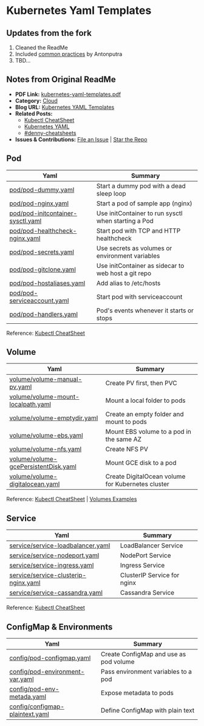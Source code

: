 # Kubernetes Yaml Templates

## Updates from the fork
1. Cleaned the ReadMe
2. Included [common practices](https://github.com/antonputra/tutorials/tree/main/lessons/171) by Antonputra
3. TBD... 

## Notes from Original ReadMe

- **PDF Link:** [kubernetes-yaml-templates.pdf](https://github.com/dennyzhang/kubernetes-yaml-templates/blob/master/kubernetes-yaml-templates.pdf)
- **Category:** [Cloud](https://cheatsheet.dennyzhang.com/category/cloud/)
- **Blog URL:** [Kubernetes YAML Templates](https://cheatsheet.dennyzhang.com/kubernetes-yaml-templates)
- **Related Posts:**
  - [Kubectl CheatSheet](https://cheatsheet.dennyzhang.com/cheatsheet-kubernetes-A4)
  - [Kubernetes YAML](https://cheatsheet.dennyzhang.com/kubernetes-yaml-templates)
  - [#denny-cheatsheets](https://github.com/topics/denny-cheatsheets)
- **Issues & Contributions:** [File an Issue](https://github.com/dennyzhang/cheatsheet.dennyzhang.com/issues) | [Star the Repo](https://github.com/dennyzhang/cheatsheet.dennyzhang.com)

## Pod

| Yaml | Summary |
|-------------------------------|------------------------------------------------|
| [pod/pod-dummy.yaml](https://github.com/dennyzhang/kubernetes-yaml-templates/blob/master/pod/pod-dummy.yaml) | Start a dummy pod with a dead sleep loop |
| [pod/pod-nginx.yaml](https://github.com/dennyzhang/kubernetes-yaml-templates/blob/master/pod/pod-nginx.yaml) | Start a pod of sample app (nginx) |
| [pod/pod-initcontainer-sysctl.yaml](https://github.com/dennyzhang/kubernetes-yaml-templates/blob/master/pod/pod-initcontainer-sysctl.yaml) | Use initContainer to run sysctl when starting a Pod |
| [pod/pod-healthcheck-nginx.yaml](https://github.com/dennyzhang/kubernetes-yaml-templates/blob/master/pod/pod-healthcheck-nginx.yaml) | Start pod with TCP and HTTP healthcheck |
| [pod/pod-secrets.yaml](https://github.com/dennyzhang/kubernetes-yaml-templates/blob/master/pod/pod-secrets.yaml) | Use secrets as volumes or environment variables |
| [pod/pod-gitclone.yaml](https://github.com/dennyzhang/kubernetes-yaml-templates/blob/master/pod/pod-gitclone.yaml) | Use initContainer as sidecar to web host a git repo |
| [pod/pod-hostaliases.yaml](https://github.com/dennyzhang/kubernetes-yaml-templates/blob/master/pod/pod-hostaliases.yaml) | Add alias to /etc/hosts |
| [pod/pod-serviceaccount.yaml](https://github.com/dennyzhang/kubernetes-yaml-templates/blob/master/pod/pod-serviceaccount.yaml) | Start pod with serviceaccount |
| [pod/pod-handlers.yaml](https://github.com/dennyzhang/kubernetes-yaml-templates/blob/master/pod/pod-handlers.yaml) | Pod's events whenever it starts or stops |

Reference: [Kubectl CheatSheet](https://cheatsheet.dennyzhang.com/cheatsheet-kubernetes-A4)

## Volume

| Yaml | Summary |
|--------------------------------------|----------------------------------------------------|
| [volume/volume-manual-pv.yaml](https://github.com/dennyzhang/kubernetes-yaml-templates/blob/master/volume/volume-manual-pv.yaml) | Create PV first, then PVC |
| [volume/volume-mount-localpath.yaml](https://github.com/dennyzhang/kubernetes-yaml-templates/blob/master/volume/volume-mount-localpath.yaml) | Mount a local folder to pods |
| [volume/volume-emptydir.yaml](https://github.com/dennyzhang/kubernetes-yaml-templates/blob/master/volume/volume-emptydir.yaml) | Create an empty folder and mount to pods |
| [volume/volume-ebs.yaml](https://github.com/dennyzhang/kubernetes-yaml-templates/blob/master/volume/volume-ebs.yaml) | Mount EBS volume to a pod in the same AZ |
| [volume/volume-nfs.yaml](https://github.com/dennyzhang/kubernetes-yaml-templates/blob/master/volume/volume-nfs.yaml) | Create NFS PV |
| [volume/volume-gcePersistentDisk.yaml](https://github.com/dennyzhang/kubernetes-yaml-templates/blob/master/volume/volume-gcePersistentDisk.yaml) | Mount GCE disk to a pod |
| [volume/volume-digitalocean.yaml](https://github.com/dennyzhang/kubernetes-yaml-templates/blob/master/volume/volume-digitalocean.yaml) | Create DigitalOcean volume for Kubernetes cluster |

Reference: [Kubectl CheatSheet](https://cheatsheet.dennyzhang.com/cheatsheet-kubernetes-A4) | [Volumes Examples](https://github.com/kubernetes/examples/tree/master/staging/volumes)

## Service

| Yaml | Summary |
|---------------------------------|-------------------------------|
| [service/service-loadbalancer.yaml](https://github.com/dennyzhang/kubernetes-yaml-templates/blob/master/service/service-loadbalancer.yaml) | LoadBalancer Service |
| [service/service-nodeport.yaml](https://github.com/dennyzhang/kubernetes-yaml-templates/blob/master/service/service-nodeport.yaml) | NodePort Service |
| [service/service-ingress.yaml](https://github.com/dennyzhang/kubernetes-yaml-templates/blob/master/service/service-ingress.yaml) | Ingress Service |
| [service/service-clusterip-nginx.yaml](https://github.com/dennyzhang/kubernetes-yaml-templates/blob/master/service/service-clusterip-nginx.yaml) | ClusterIP Service for nginx |
| [service/service-cassandra.yaml](https://github.com/dennyzhang/kubernetes-yaml-templates/blob/master/service/service-cassandra.yaml) | Cassandra Service |

Reference: [Kubectl CheatSheet](https://cheatsheet.dennyzhang.com/cheatsheet-kubernetes-A4)

## ConfigMap & Environments

| Yaml | Summary |
|----------------------------------|------------------------------------------|
| [config/pod-configmap.yaml](https://github.com/dennyzhang/kubernetes-yaml-templates/blob/master/config/pod-configmap.yaml) | Create ConfigMap and use as pod volume |
| [config/pod-environment-var.yaml](https://github.com/dennyzhang/kubernetes-yaml-templates/blob/master/config/pod-environment-var.yaml) | Pass environment variables to a pod |
| [config/pod-env-metada.yaml](https://github.com/dennyzhang/kubernetes-yaml-templates/blob/master/config/pod-env-metada.yaml) | Expose metadata to pods |
| [config/configmap-plaintext.yaml](https://github.com/dennyzhang/kubernetes-yaml-templates/blob/master/config/configmap-plaintext.yaml) | Define ConfigMap with plain text |




